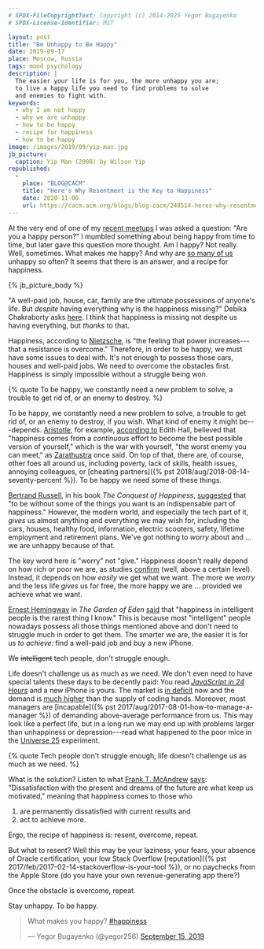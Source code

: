 ```yaml
---
# SPDX-FileCopyrightText: Copyright (c) 2014-2025 Yegor Bugayenko
# SPDX-License-Identifier: MIT

layout: post
title: "Be Unhappy to Be Happy"
date: 2019-09-17
place: Moscow, Russia
tags: mood psychology
description: |
  The easier your life is for you, the more unhappy you are;
  to live a happy life you need to find problems to solve
  and enemies to fight with.
keywords:
  - why I am not happy
  - why we are unhappy
  - how to be happy
  - recipe for happiness
  - how to be happy
image: /images/2019/09/yip-man.jpg
jb_picture:
  caption: Yip Man (2008) by Wilson Yip
republished:
  -
    place: "BLOG@CACM"
    title: "Here's Why Resentment is the Key to Happiness"
    date: 2020-11-06
    url: https://cacm.acm.org/blogs/blog-cacm/248514-heres-why-resentment-is-the-key-to-happiness/fulltext
---
```


At the very end of one of my [recent meetups](https://www.youtube.com/watch?v=m5mPtC7LYiY) I was asked a question:
"Are you a happy person?" I mumbled something about being happy from time to time,
but later gave this question more thought. Am I happy? Not really. Well,
sometimes. What makes me happy? And why are [so many of us](https://www.livescience.com/61525-why-are-people-unhappy.html)
unhappy so often?
It seems that there is an answer, and a recipe for happiness.

<!--more-->

{% jb_picture_body %}

"A well-paid job, house, car, family are the ultimate possessions
of anyone's life. But _despite_ having everything why is the happiness missing?"
Debika Chakraborty asks [here](https://www.lifealth.com/mind-body-and-soul/happiness/why-despite-having-everything-we-are-not-happy-dc/27095/).
I think that happiness is missing not despite us having everything, but _thanks_ to that.

Happiness, according to [Nietzsche](https://en.wikiquote.org/wiki/The_Antichrist),
is "the feeling that power increases---that a resistance is overcome."
Therefore, in order to be happy, we must have some issues to deal with. It's not enough to possess those
cars, houses and well-paid jobs. We need to overcome the obstacles first.
Happiness is simply impossible without a struggle being won.

{% quote To be happy, we constantly need a new problem to solve, a trouble to get rid of, or an enemy to destroy. %}

To be happy, we constantly need a new problem to solve, a trouble to get rid of, or an enemy
to destroy, if you wish. What kind of enemy it might be---depends.
[Aristotle](https://en.wikipedia.org/wiki/Aristotle),
for example, [according to](https://www.wsj.com/articles/aristotles-pursuit-of-happiness-11548950094)
Edith Hall, believed that "happiness comes from a _continuous_ effort
to become the best possible version of yourself," which is
the war with yourself, "the worst enemy you can meet," as
[Zarathustra](https://www.goodreads.com/quotes/331586-but-the-worst-enemy-you-can-meet-will-always-be) once said.
On top of that, there are, of course, other foes all around us, including poverty, lack of skills,
health issues, annoying colleagues, or
[cheating partners]({% pst 2018/aug/2018-08-14-seventy-percent %}).
To be happy we need some of these things.

[Bertrand Russell](https://en.wikipedia.org/wiki/Bertrand_Russell), in his book
_The Conquest of Happiness_, [suggested](https://en.wikiquote.org/wiki/The_Conquest_of_Happiness)
that "to be without some of the things you want is an indispensable part of happiness."
However, the modern world, and especially the tech part of it, _gives_ us almost
anything and everything we may wish for, including the cars, houses, healthy
food, information, electric scooters, safety, lifetime employment and retirement plans.
We've got nothing to _worry_ about and ... we are unhappy because of that.

The key word here is "worry" not "give." Happiness doesn't really depend on
how rich or poor we are, as studies [confirm](http://content.time.com/time/magazine/article/0,9171,2019628,00.html)
(well, above a certain level). Instead, it depends on how _easily_ we get what we want.
The more we _worry_ and the less life _gives_ us for free, the more happy we are ...
provided we achieve what we want.

[Ernest Hemingway](https://en.wikipedia.org/wiki/Ernest_Hemingway) in
_The Garden of Eden_
[said](https://www.goodreads.com/quotes/2981-happiness-in-intelligent-people-is-the-rarest-thing-i-know)
that "happiness in intelligent people is the rarest thing I know."
This is because most "intelligent" people nowadays possess all those things
mentioned above and don't need to struggle much in order to get them.
The smarter we are, the easier it is for us _to achieve_: find a well-paid job
and buy a new iPhone.

We ~~intelligent~~ tech people, don't struggle enough.

Life doesn't challenge us as much as we need. We don't even need to have special talents
these days to be decently paid: You read [_JavaScript in 24 Hours_](https://amzn.to/2O1MBIg) and a new iPhone
is yours. The market is [in deficit](https://fullscale.io/the-talent-shortage-of-software-developers-in-2019/)
now and the demand is [much higher](https://www.techrepublic.com/article/cio-jury-83-of-cios-struggle-to-find-tech-talent/)
than the supply of coding hands. Moreover, most managers are
[incapable]({% pst 2017/aug/2017-08-01-how-to-manage-a-manager %}) of
demanding above-average performance from us. This may look like a perfect life,
but in a long run we may end up with problems
larger than unhappiness or depression---read what happened to the poor mice in the
[Universe 25](https://curiosity.com/topics/universe-25-began-as-a-mice-paradise-but-ended-as-a-nightmare-curiosity/)
experiment.

{% quote Tech people don't struggle enough, life doesn't challenge us as much as we need. %}

What is the solution?
Listen to what [Frank T. McAndrew](https://en.wikipedia.org/wiki/Francis_T._McAndrew)
[says](https://www.theguardian.com/commentisfree/2016/aug/17/psychology-happiness-contentment-humans-aspire-goals-accomplish-evolution):
"Dissatisfaction with the present and dreams of the future are what keep us motivated,"
meaning that happiness comes to those who
1) are permanently dissatisfied with current results and
2) act to achieve more.

Ergo, the recipe of happiness is: resent, overcome, repeat.

But what to resent? Well this may be
your laziness, your fears, your absence of Oracle certification, your
low Stack Overflow [reputation]({% pst 2017/feb/2017-02-14-stackoverflow-is-your-tool %}),
or no paychecks from the Apple Store (do you have
your own revenue-generating app there?)

Once the obstacle is overcome, repeat.

Stay unhappy. To be happy.

<blockquote class="twitter-tweet"><p lang="en" dir="ltr">What makes you happy? <a href="https://twitter.com/hashtag/happiness?src=hash&amp;ref_src=twsrc%5Etfw">#happiness</a></p>&mdash; Yegor Bugayenko (@yegor256) <a href="https://twitter.com/yegor256/status/1173239049697529859?ref_src=twsrc%5Etfw">September 15, 2019</a></blockquote> <script async src="https://platform.twitter.com/widgets.js" charset="utf-8"></script>
